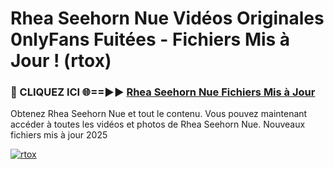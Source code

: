 # Rhea Seehorn Nue Vidéos Originales 0nlyFans Fuitées - Fichiers Mis à Jour ! (rtox)

<h3>🔴 CLIQUEZ ICI 🌐==►► <a href="https://tinyurl.com/2pmr4ezf" rel="nofollow">Rhea Seehorn Nue Fichiers Mis à Jour</a></h3>

Obtenez Rhea Seehorn Nue et tout le contenu. Vous pouvez maintenant accéder à toutes les vidéos et photos de Rhea Seehorn Nue. Nouveaux fichiers mis à jour 2025

[![rtox](https://i.imgur.com/6SNvagu.gif)](https://tinyurl.com/2pmr4ezf)
